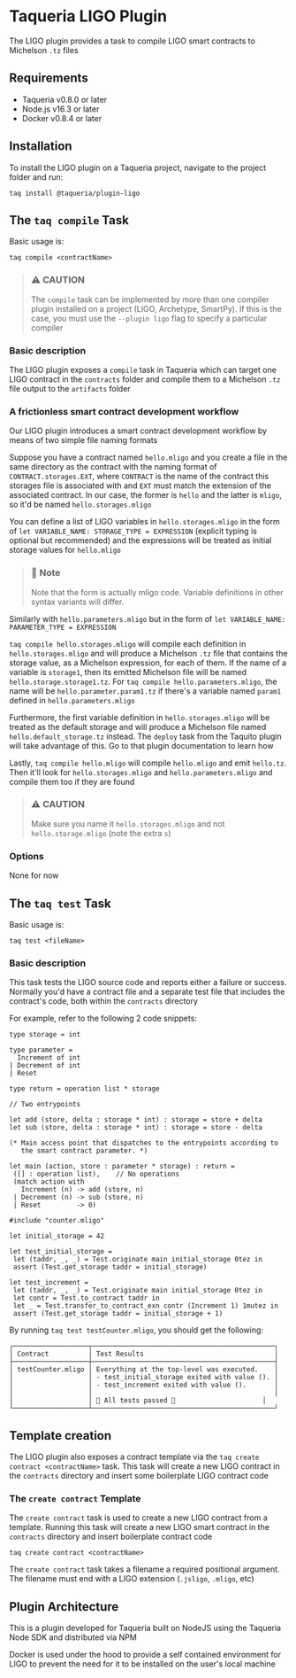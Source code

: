 # Taqueria LIGO Plugin

The LIGO plugin provides a task to compile LIGO smart contracts to Michelson `.tz` files

## Requirements

- Taqueria v0.8.0 or later
- Node.js v16.3 or later
- Docker v0.8.4 or later

## Installation

To install the LIGO plugin on a Taqueria project, navigate to the project folder and run:
```shell
taq install @taqueria/plugin-ligo
```

## The `taq compile` Task

Basic usage is:

```shell
taq compile <contractName>
```

> ### :warning: CAUTION
> The `compile` task can be implemented by more than one compiler plugin installed on a project (LIGO, Archetype, SmartPy). If this is the case, you must use the `--plugin ligo` flag to specify a particular compiler

### Basic description
The LIGO plugin exposes a `compile` task in Taqueria which can target one LIGO contract in the `contracts` folder and compile them to a Michelson `.tz` file output to the `artifacts` folder

### A frictionless smart contract development workflow
Our LIGO plugin introduces a smart contract development workflow by means of two simple file naming formats

Suppose you have a contract named `hello.mligo` and you create a file in the same directory as the contract with the naming format of `CONTRACT.storages.EXT`, where `CONTRACT` is the name of the contract this storages file is associated with and `EXT` must match the extension of the associated contract. In our case, the former is `hello` and the latter is `mligo`, so it'd be named `hello.storages.mligo`

You can define a list of LIGO variables in `hello.storages.mligo` in the form of `let VARIABLE_NAME: STORAGE_TYPE = EXPRESSION` (explicit typing is optional but recommended) and the expressions will be treated as initial storage values for `hello.mligo`

> ### :page_with_curl: Note
> Note that the form is actually mligo code. Variable definitions in other syntax variants will differ.

Similarly with `hello.parameters.mligo` but in the form of `let VARIABLE_NAME: PARAMETER_TYPE = EXPRESSION`

`taq compile hello.storages.mligo` will compile each definition in `hello.storages.mligo` and will produce a Michelson `.tz` file that contains the storage value, as a Michelson expression, for each of them. If the name of a variable is `storage1`, then its emitted Michelson file will be named `hello.storage.storage1.tz`. For `taq compile hello.parameters.mligo`, the name will be `hello.parameter.param1.tz` if there's a variable named `param1` defined in `hello.parameters.mligo`

Furthermore, the first variable definition in `hello.storages.mligo` will be treated as the default storage and will produce a Michelson file named `hello.default_storage.tz` instead. The `deploy` task from the Taquito plugin will take advantage of this. Go to that plugin documentation to learn how

Lastly, `taq compile hello.mligo` will compile `hello.mligo` and emit `hello.tz`. Then it'll look for `hello.storages.mligo` and `hello.parameters.mligo` and compile them too if they are found

> ### :warning: CAUTION
> Make sure you name it `hello.storages.mligo` and not `hello.storage.mligo` (note the extra `s`)

### Options

None for now

## The `taq test` Task

Basic usage is:

```shell
taq test <fileName>
```

### Basic description
This task tests the LIGO source code and reports either a failure or success. Normally you'd have a contract file and a separate test file that includes the contract's code, both within the `contracts` directory

For example, refer to the following 2 code snippets:
```ligo title="counter.mligo"
type storage = int

type parameter =
  Increment of int
| Decrement of int
| Reset

type return = operation list * storage

// Two entrypoints

let add (store, delta : storage * int) : storage = store + delta
let sub (store, delta : storage * int) : storage = store - delta

(* Main access point that dispatches to the entrypoints according to
   the smart contract parameter. *)

let main (action, store : parameter * storage) : return =
 ([] : operation list),    // No operations
 (match action with
   Increment (n) -> add (store, n)
 | Decrement (n) -> sub (store, n)
 | Reset         -> 0)
```

```ligo title="testCounter.mligo"
#include "counter.mligo"

let initial_storage = 42

let test_initial_storage =
 let (taddr, _, _) = Test.originate main initial_storage 0tez in
 assert (Test.get_storage taddr = initial_storage)

let test_increment =
 let (taddr, _, _) = Test.originate main initial_storage 0tez in
 let contr = Test.to_contract taddr in
 let _ = Test.transfer_to_contract_exn contr (Increment 1) 1mutez in
 assert (Test.get_storage taddr = initial_storage + 1)
```

By running `taq test testCounter.mligo`, you should get the following:
```
┌───────────────────┬──────────────────────────────────────────────┐
│ Contract          │ Test Results                                 │
├───────────────────┼──────────────────────────────────────────────┤
│ testCounter.mligo │ Everything at the top-level was executed.    │
│                   │ - test_initial_storage exited with value (). │
│                   │ - test_increment exited with value ().       │
│                   │                                              │
│                   │ 🎉 All tests passed 🎉                      │
└───────────────────┴──────────────────────────────────────────────┘
```

## Template creation
The LIGO plugin also exposes a contract template via the `taq create contract <contractName>` task. This task will create a new LIGO contract in the `contracts` directory and insert some boilerplate LIGO contract code

### The `create contract` Template

The `create contract` task is used to create a new LIGO contract from a template. Running this task will create a new LIGO smart contract in the `contracts` directory and insert boilerplate contract code
    
```shell
taq create contract <contractName>
```

The `create contract` task takes a filename a required positional argument. The filename must end with a LIGO extension (`.jsligo`, `.mligo`, etc)

## Plugin Architecture

This is a plugin developed for Taqueria built on NodeJS using the Taqueria Node SDK and distributed via NPM

Docker is used under the hood to provide a self contained environment for LIGO to prevent the need for it to be installed on the user's local machine